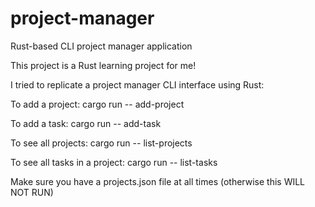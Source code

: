 # project-manager
Rust-based CLI project manager application 


This project is a Rust learning project for me!

I tried to replicate a project manager CLI interface using Rust:

To add a project:
cargo run -- add-project

To add a task:
cargo run -- add-task <projectID>

To see all projects:
cargo run -- list-projects

To see all tasks in a project:
cargo run -- list-tasks <projectID>

Make sure you have a projects.json file at all times (otherwise this WILL NOT RUN)
